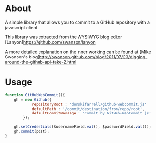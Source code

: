 # About

A simple library that allows you to commit to a GitHub repository with a javascript client.

This library was extracted from the WYSIWYG blog editor [Lanyon]https://github.com/swanson/lanyon

A more detailed explanation on the inner working can be found at [Mike Swanson's blog]http://swanson.github.com/blog/2011/07/23/digging-around-the-github-api-take-2.html

# Usage

```javascript
function GitHubWebCommit(){
  	gh = new Github({
  			repositoryRoot : 'donskifarrell/github-webcommit.js'
			defaultPath : '/commit/destination/from/repo/root',
			defaultCommitMessage : 'Commit by GitHub-WebCommit.js'
		});

    gh.setCredentials($usernameField.val(), $passwordField.val());
    gh.commit(post);
}
```
